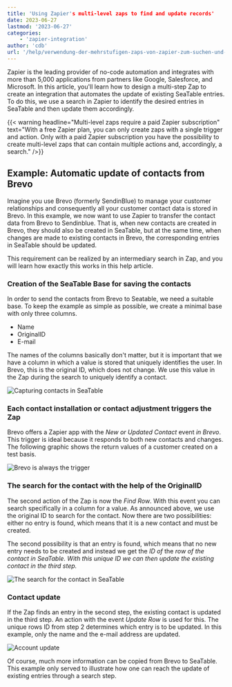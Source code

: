 ```yaml
---
title: 'Using Zapier's multi-level zaps to find and update records'
date: 2023-06-27
lastmod: '2023-06-27'
categories:
    - 'zapier-integration'
author: 'cdb'
url: '/help/verwendung-der-mehrstufigen-zaps-von-zapier-zum-suchen-und-aktualisieren-von-datensaetzen'
---
```


Zapier is the leading provider of no-code automation and integrates with more than 5,000 applications from partners like Google, Salesforce, and Microsoft. In this article, you'll learn how to design a multi-step Zap to create an integration that automates the update of existing SeaTable entries. To do this, we use a search in Zapier to identify the desired entries in SeaTable and then update them accordingly.

{{< warning headline="Multi-level zaps require a paid Zapier subscription" text="With a free Zapier plan, you can only create zaps with a single trigger and action. Only with a paid Zapier subscription you have the possibility to create multi-level zaps that can contain multiple actions and, accordingly, a search." />}}

## Example: Automatic update of contacts from Brevo

Imagine you use Brevo (formerly SendinBlue) to manage your customer relationships and consequently all your customer contact data is stored in Brevo. In this example, we now want to use Zapier to transfer the contact data from Brevo to Sendinblue. That is, when new contacts are created in Brevo, they should also be created in SeaTable, but at the same time, when changes are made to existing contacts in Brevo, the corresponding entries in SeaTable should be updated.

This requirement can be realized by an intermediary search in Zap, and you will learn how exactly this works in this help article.

### Creation of the SeaTable Base for saving the contacts

In order to send the contacts from Brevo to Seatable, we need a suitable base. To keep the example as simple as possible, we create a minimal base with only three columns.

- Name
- OriginalID
- E-mail

The names of the columns basically don't matter, but it is important that we have a column in which a value is stored that uniquely identifies the user. In Brevo, this is the original ID, which does not change. We use this value in the Zap during the search to uniquely identify a contact.

![Capturing contacts in SeaTable](https://seatable.io/wp-content/uploads/2023/06/sendinblue-5.png)

### Each contact installation or contact adjustment triggers the Zap

Brevo offers a Zapier app with the _New or Updated Contact_ event _in Brevo_. This trigger is ideal because it responds to both new contacts and changes. The following graphic shows the return values of a customer created on a test basis.

![Brevo is always the trigger](https://seatable.io/wp-content/uploads/2023/06/sendinblue-1.png)

### The search for the contact with the help of the OriginalID

The second action of the Zap is now the _Find Row_. With this event you can search specifically in a column for a value. As announced above, we use the original ID to search for the contact. Now there are two possibilities: either no entry is found, which means that it is a new contact and must be created.

The second possibility is that an entry is found, which means that no new entry needs to be created and instead we get the _ID of_ the _row of the contact in SeaTable. With this unique ID we can then update the existing contact in the third step._

![The search for the contact in SeaTable](https://seatable.io/wp-content/uploads/2023/06/sendinblue-2.png)

### Contact update

If the Zap finds an entry in the second step, the existing contact is updated in the third step. An action with the event _Update Row_ is used for this. The unique rows ID from step 2 determines which entry is to be updated. In this example, only the name and the e-mail address are updated.

![Account update](https://seatable.io/wp-content/uploads/2023/06/sendinblue-3.png)

Of course, much more information can be copied from Brevo to SeaTable. This example only served to illustrate how one can reach the update of existing entries through a search step.
